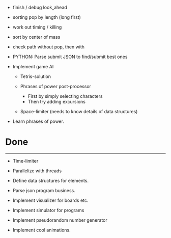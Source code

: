 - finish / debug look_ahead

- sorting pop by length (long first)

- work out timing / killing

- sort by center of mass

- check path without pop, then with

- PYTHON: Parse submit JSON to find/submit best ones









- Implement game AI

    * Tetris-solution
    * Phrases of power post-processor

        - First by simply selecting characters
        - Then try adding excursions

    * Space-limiter (needs to know details of data structures)

- Learn phrases of power.

# Done
---
- Time-limiter
- Parallelize with threads

- Define data structures for elements.

- Parse json program business.

- Implement visualizer for boards etc.

- Implement simulator for programs

- Implement pseudorandom number generator

- Implement cool animations.
